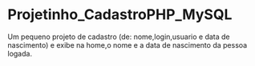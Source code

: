 # Projetinho_CadastroPHP_MySQL
Um pequeno projeto de cadastro (de: nome,login,usuario e data de nascimento) e exibe na home,o nome e a data de nascimento da pessoa logada.
